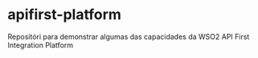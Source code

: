 # apifirst-platform
Repositóri para demonstrar algumas das capacidades da WSO2 API First Integration Platform
